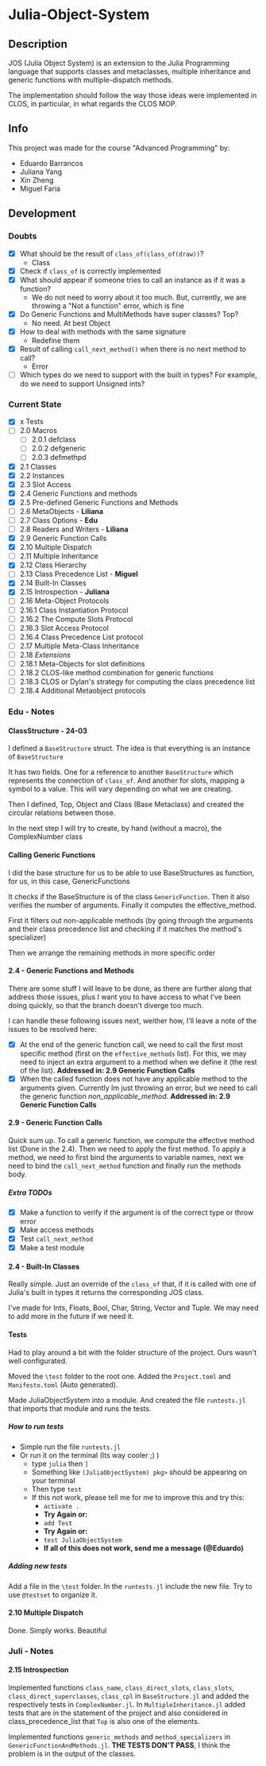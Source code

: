 # Julia-Object-System

## Description

JOS (Julia Object System) is an extension to the Julia Programming language that supports classes and metaclasses, multiple inheritance and generic functions with multiple-dispatch methods.

The implementation should follow the way those ideas were implemented in CLOS, in particular, in what regards the CLOS MOP.

## Info

This project was made for the course "Advanced Programming" by:

- Eduardo Barrancos
- Juliana Yang
- Xin Zheng
- Miguel Faria

## Development

### Doubts

- [x] What should be the result of `class_of(class_of(draw))`?
  - Class
- [x] Check if `class_of` is correctly implemented
- [x] What should appear if someone tries to call an instance as if it was a function?
  - We do not need to worry about it too much. But, currently, we are throwing a "Not a function" error, which is fine
- [x] Do Generic Functions and MultiMethods have super classes? Top?
  - No need. At best Object
- [x] How to deal with methods with the same signature
  - Redefine them
- [x] Result of calling `call_next_method()` when there is no next method to call?
  - Error
- [ ] Which types do we need to support with the built in types? For example, do we need to support Unsigned ints?

### Current State

- [x] x Tests
- [ ] 2.0 Macros
  - [ ] 2.0.1 defclass
  - [ ] 2.0.2 defgeneric
  - [ ] 2.0.3 defmethpd
- [x] 2.1 Classes
- [x] 2.2 Instances
- [x] 2.3 Slot Access
- [x] 2.4 Generic Functions and methods
- [x] 2.5 Pre-defined Generic Functions and Methods
- [ ] 2.6 MetaObjects - **Liliana**
- [ ] 2.7 Class Options - **Edu**
- [ ] 2.8 Readers and Writers - **Liliana**
- [x] 2.9 Generic Function Calls
- [x] 2.10 Multiple Dispatch
- [ ] 2.11 Multiple Inheritance
- [x] 2.12 Class Hierarchy
- [ ] 2.13 Class Precedence List - **Miguel**
- [x] 2.14 Built-In Classes
- [x] 2.15 Introspection - **Juliana**
- [ ] 2.16 Meta-Object Protocols
- [ ] 2.16.1 Class Instantiation Protocol
- [ ] 2.16.2 The Compute Slots Protocol
- [ ] 2.16.3 Slot Access Protocol
- [ ] 2.16.4 Class Precedence List protocol
- [ ] 2.17 Multiple Meta-Class Inheritance
- [ ] 2.18 *Extensions*
- [ ] 2.18.1 Meta-Objects for slot definitions
- [ ] 2.18.2 CLOS-like method combination for generic functions
- [ ] 2.18.3 CLOS or Dylan's strategy for computing the class precedence list
- [ ] 2.18.4 Additional Metaobject protocols

### Edu - Notes

#### ClassStructure - 24-03

I defined a `BaseStructure` struct. The idea is that everything is an instance of `BaseStructure`

It has two fields. One for a reference to another `BaseStructure` which represents the connection of `class_of`. And another for slots, mapping a symbol to a value. This will vary depending on what we are creating.

Then I defined, Top, Object and Class (Base Metaclass) and created the circular relations between those.

In the next step I will try to create, by hand (without a macro), the ComplexNumber class

#### Calling Generic Functions

I did the base structure for us to be able to use BaseStructures as function, for us, in this case, GenericFunctions

It checks if the BaseStructure is of the class `GenericFunction`. Then it also verifies the number of arguments. Finally it computes the effective_method.

First it filters out non-applicable methods (by going through the arguments and their class precedence list and checking if it matches the method's specializer)

Then we arrange the remaining methods in more specific order

#### 2.4 - Generic Functions and Methods

There are some stuff I will leave to be done, as there are further along that address those issues, plus I want you to have access to what I've been doing quickly, so that the branch doesn't diverge too much.

I can handle these following issues next, weither how, I'll leave a note of the issues to be resolved here:

- [x] At the end of the generic function call, we need to call the first most specific method (first on the `effective_methods` list). For this, we may need to inject an extra argument to a method when we define it (the rest of the list). **Addressed in: 2.9 Generic Function Calls**
- [x] When the called function does not have any applicable method to the arguments given. Currently Im just throwing an error, but we need to call the generic function *non_applicable_method*. **Addressed in: 2.9 Generic Function Calls**

#### 2.9 - Generic Function Calls

Quick sum up. To call a generic function, we compute the effective method list (Done in the 2.4). Then we need to apply the first method. To apply a method, we need to first bind the arguments to variable names, next we need to bind the `call_next_method` function and finally run the methods body.

##### Extra TODOs

- [x] Make a function to verify if the argument is of the correct type or throw error
- [x] Make access methods
- [x] Test `call_next_method`
- [x] Make a test module

#### 2.4 - Built-In Classes

Really simple. Just an override of the `class_of` that, if it is called with one of Julia's built in types it returns the corresponding JOS class.

I've made for Ints, Floats, Bool, Char, String, Vector and Tuple. We may need to add more in the future if we need it.

#### Tests

Had to play around a bit with the folder structure of the project. Ours wasn't well configurated.

Moved the `\test` folder to the root one. Added the `Project.toml` and `Manifesto.toml` (Auto generated).

Made JuliaObjectSystem into a module. And created the file `runtests.jl` that imports that module and runs the tests.

##### How to run tests

- Simple run the file `runtests.jl`
- Or run it on the terminal (Its way cooler ;) )
  - type `julia` then `]`
  - Something like `(JuliaObjectSystem) pkg>` should be appearing on your terminal
  - Then type `test`
  - If this not work, please tell me for me to improve this and try this:
    - `activate .`
    - **Try Again or:**
    - `add Test`
    - **Try Again or:**
    - `test JuliaObjectSystem`
    - **If all of this does not work, send me a message (@Eduardo)**

##### Adding new tests

Add a file in the `\test` folder. In the `runtests.jl` include the new file.
Try to use `@testset` to organize it.

#### 2.10 Multiple Dispatch

Done. Simply works. Beautiful

### Juli - Notes

#### 2.15 Introspection

Implemented functions `class_name`, `class_direct_slots`, `class_slots`, `class_direct_superclasses`, `class_cpl` in `BaseStructure.jl` and added the respectively tests in `ComplexNumber.jl`. In `MultipleInheritance.jl` added tests that are in the statement of the project and also considered in class_precedence_list that `Top` is also one of the elements.

Implemented functions `generic_methods` and `method_specializers` in `GenericFunctionAndMethods.jl`. **THE TESTS DON'T PASS**, I think the problem is in the output of the classes.